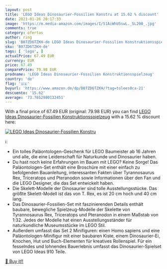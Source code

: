 ```yaml
---
layout: post
title: 'LEGO Ideas Dinosaurier-Fossilien Konstru at 15.62 % discount'
date: 2021-01-26 20:17:33
image: 'https://m.media-amazon.com/images/I/51AiWhU5swL._SL200_.jpg'
comments: true
category: ofertas
author: ring
slug: 'B07ZD6TZKH-de LEGO Ideas Dinosaurier-Fossilien Konstruktionsspielzeug'
sku: 'B07ZD6TZKH-de'
tags: [ 'lego', ]
actualPrice: 67.49 EUR
currency: EUR
price: 67.49
comparePrice: 79.98 EUR
prodname: 'LEGO Ideas Dinosaurier-Fossilien Konstruktionsspielzeug'
country: 'de'
flag: '🇩🇪'
buyurl: 'https://www.amazon.de/dp/B07ZD6TZKH/?tag=tolees0ca-21'
descuento: '15.62'
average: '73.7652980132451'
---
```


With a final price of 67.49 EUR (original: 79.98 EUR) you can find [LEGO Ideas Dinosaurier-Fossilien Konstruktionsspielzeug](https://www.amazon.de/dp/B07ZD6TZKH/?tag=tolees0ca-21) with a  15.62 % discount here:

[![LEGO Ideas Dinosaurier-Fossilien Konstru](https://m.media-amazon.com/images/I/51AiWhU5swL._SL200_.jpg)](https://www.amazon.de/dp/B07ZD6TZKH/?tag=tolees0ca-21)

ℹ️:

- Ein tolles Paläontologen-Geschenk für LEGO Baumeister ab 16 Jahren und alle, die eine Leidenschaft für Naturkunde und Dinosaurier haben.
- Du hast noch keine Erfahrungen im Bauen mit LEGO? Keine Sorge! Das Paläontologen-Set enthält eine Broschüre mit einer einfach zu befolgenden Bauanleitung, interessanten Fakten über Tyrannosaurus Rex, Triceratops und Pteranodon sowie Informationen über den Fan und die LEGO Designer, die das Set entwickelt haben.
- Die Skelett-Modelle der Dinosaurier sind tolle Ausstellungsstücke. Das größte Skelett-Modell ist das von T. Rex, es ist 20 cm hoch und 40 cm lang.
- Das Dinosaurier-Fossilien-Set mit faszinierenden Details enthält baubare, bewegliche Spielzeug-Modelle der Skelette von Tyrannosaurus Rex, Triceratops und Pteranodon in einem Maßstab von 1:32. Jedes der Modelle hat einen Ausstellungsständer für naturkundliche Museumsstücke im LEGO Stil.
- Außerdem umfasst das Set 2 Minifiguren: einen Homo sapiens und eine Paläontologen-Minifigur mit einer baubaren Kiste, einem Dinosaurier-Ei, Knochen, Hut und Buch-Elementen für kreatives Rollenspiel. Für ein fesselndes und lohnendes Bauerlebnis umfasst das Dinosaurier-Spielset von LEGO Ideas 910 Teile.

[🛒 Buy it!!](https://www.amazon.de/dp/B07ZD6TZKH/?tag=tolees0ca-21)
